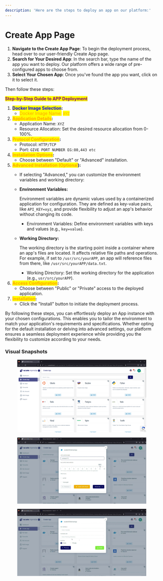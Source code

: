 ```yaml
---
description: 'Here are the steps to deploy an app on our platform:'
---
```


# Create App Page

1. **Navigate to the Create App Page**: To begin the deployment process, head over to our user-friendly Create App page.
2. **Search for Your Desired App**: In the search bar, type the name of the app you want to deploy. Our platform offers a wide range of pre-configured apps to choose from.
3. **Select Your Chosen App**: Once you've found the app you want, click on it to select it.

Then follow these steps:

<mark style="color:purple;">**Step-by-Step Guide to APP Deployment**</mark>

1. <mark style="color:blue;">**Docker Image Selection**</mark>**:**
   * <mark style="color:orange;">Docker Image Name:</mark> <mark style="color:orange;"></mark><mark style="color:orange;">`XYZ`</mark>
2. <mark style="color:orange;">**Application Details**</mark>**:**
   * Application Name: `XYZ`
   * Resource Allocation: Set the desired resource allocation from 0-100%.
3. <mark style="color:orange;">**Protocol Configuration**</mark>**:**
   * Protocol: `HTTP/TCP`
   * Port: `GIVE PORT NUMBER EG:80,443 etc`
4. <mark style="color:orange;">**Installation Options**</mark>**:**
   * Choose between "Default" or "Advanced" installation.
5. <mark style="color:orange;">**Advanced Installation (Optional**</mark>**):**
   * If selecting "Advanced," you can customize the environment variables and working directory:
   *   **Environment Variables:**

       Environment variables are dynamic values used by a containerized application for configuration. They are defined as key-value pairs, like `API_KEY=xyz`, and provide flexibility to adjust an app's behavior without changing its code.

       * Environment Variables: Define environment variables with keys and values (e.g., `key=value`).
   *   **Working Directory:**

       The working directory is the starting point inside a container where an app's files are located. It affects relative file paths and operations. For example, if set to `/usr/src/yourAPP`, an app will reference files from there, like `/usr/src/yourAPP/data.txt`.

       * Working Directory: Set the working directory for the application (e.g., `usr/src/yourAPP`).
6. <mark style="color:orange;">**Access Configuration**</mark>**:**
   * Choose between "Public" or "Private" access to the deployed application.
7. <mark style="color:orange;">**Installation**</mark>**:**
   * Click the "Install" button to initiate the deployment process.

By following these steps, you can effortlessly deploy an App instance with your chosen configurations. This enables you to tailor the environment to match your application's requirements and specifications. Whether opting for the default installation or delving into advanced settings, our platform ensures a seamless deployment experience while providing you the flexibility to customize according to your needs.

### Visual Snapshots

<div>

<figure><img src="../../.gitbook/assets/Screenshot 2023-09-09 113119.png" alt=""><figcaption></figcaption></figure>

 

<figure><img src="../../.gitbook/assets/Screenshot 2023-10-03 185551 (1).png" alt=""><figcaption></figcaption></figure>

 

<figure><img src="../../.gitbook/assets/Screenshot 2023-10-03 185642.png" alt=""><figcaption></figcaption></figure>

</div>
